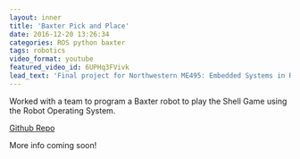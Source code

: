 ```yaml
---
layout: inner
title: 'Baxter Pick and Place'
date: 2016-12-20 13:26:34
categories: ROS python baxter
tags: robotics
video_format: youtube
featured_video_id: 6UPHq3FVivk
lead_text: 'Final project for Northwestern ME495: Embedded Systems in Robotics'
---
```


Worked with a team to program a Baxter robot to play the Shell Game using the Robot Operating System.

[Github Repo](https://github.com/BlakeStrebel/shell_game)

More info coming soon!
